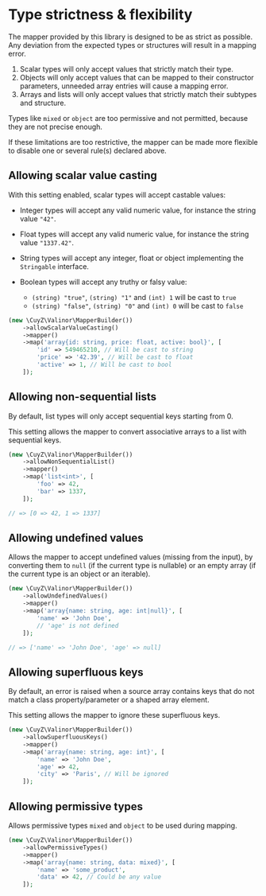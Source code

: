 # Type strictness & flexibility

The mapper provided by this library is designed to be as strict as possible.
Any deviation from the expected types or structures will result in a mapping
error.

1. Scalar types will only accept values that strictly match their type.
2. Objects will only accept values that can be mapped to their constructor
   parameters, unneeded array entries will cause a mapping error.
3. Arrays and lists will only accept values that strictly match their subtypes
   and structure.

Types like `mixed` or `object` are too permissive and not permitted, because
they are not precise enough.

If these limitations are too restrictive, the mapper can be made more flexible
to disable one or several rule(s) declared above.

## Allowing scalar value casting

With this setting enabled, scalar types will accept castable values:

- Integer types will accept any valid numeric value, for instance the string
  value `"42"`.

- Float types will accept any valid numeric value, for instance the string value
  `"1337.42"`.

- String types will accept any integer, float or object implementing the
  `Stringable` interface.

- Boolean types will accept any truthy or falsy value:
    * `(string) "true"`, `(string) "1"` and `(int) 1` will be cast to `true`
    * `(string) "false"`, `(string) "0"` and `(int) 0` will be cast to `false`

```php
(new \CuyZ\Valinor\MapperBuilder())
    ->allowScalarValueCasting()
    ->mapper()
    ->map('array{id: string, price: float, active: bool}', [
        'id' => 549465210, // Will be cast to string
        'price' => '42.39', // Will be cast to float
        'active' => 1, // Will be cast to bool
    ]);
```

## Allowing non-sequential lists

By default, list types will only accept sequential keys starting from 0.

This setting allows the mapper to convert associative arrays to a list with
sequential keys.

```php
(new \CuyZ\Valinor\MapperBuilder())
    ->allowNonSequentialList()
    ->mapper()
    ->map('list<int>', [
        'foo' => 42,
        'bar' => 1337,
    ]);

// => [0 => 42, 1 => 1337]
```

## Allowing undefined values

Allows the mapper to accept undefined values (missing from the input), by 
converting them to `null` (if the current type is nullable) or an empty array
(if the current type is an object or an iterable).

```php
(new \CuyZ\Valinor\MapperBuilder())
    ->allowUndefinedValues()
    ->mapper()
    ->map('array{name: string, age: int|null}', [
        'name' => 'John Doe',
        // 'age' is not defined
    ]);

// => ['name' => 'John Doe', 'age' => null]
```

## Allowing superfluous keys

By default, an error is raised when a source array contains keys that do not
match a class property/parameter or a shaped array element.

This setting allows the mapper to ignore these superfluous keys.

```php
(new \CuyZ\Valinor\MapperBuilder())
    ->allowSuperfluousKeys()
    ->mapper()
    ->map('array{name: string, age: int}', [
        'name' => 'John Doe',
        'age' => 42,
        'city' => 'Paris', // Will be ignored
    ]);
```

## Allowing permissive types

Allows permissive types `mixed` and `object` to be used during mapping.

```php
(new \CuyZ\Valinor\MapperBuilder())
    ->allowPermissiveTypes()
    ->mapper()
    ->map('array{name: string, data: mixed}', [
        'name' => 'some_product',
        'data' => 42, // Could be any value
    ]);
```
